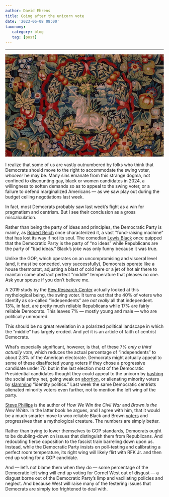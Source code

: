 ```yaml
---
author: David Ehrens
title: Going after the unicorn vote
date: '2023-06-08 08:00'
taxonomy:
   category: blog
   tag: [post]
---
```

---
 
![](unicorn.jpg)

I realize that some of us are vastly outnumbered by folks who think that Democrats should move to the right to accommodate the swing voter, *whoever* he may be. Many sins emanate from this strange dogma, not confined to discounting gay, black or women candidates in 2024, a willingness to soften demands so as to appeal to the swing voter, or a failure to defend marginalized Americans — as we saw play out during the budget ceiling negotiations last week. 

In fact, most Democrats probably saw last week’s fight as a win for pragmatism and centrism. But I see their conclusion as a gross miscalculation.

Rather than being the party of ideas and principles, the Democratic Party is mainly, as [Robert Reich](https://www.csmonitor.com/Business/Robert-Reich/2016/1120/Opinion-The-Democratic-party-lost-its-soul.-It-s-time-to-win-it-back) once characterized it, a vast "fund-raising machine" that has lost its way if not its soul. The comedian [Lewis Black](https://www.youtube.com/watch?v=kqfDqDB8uzE) once quipped that the Democratic Party is the party of “no ideas” while Republicans are the party of “bad ideas.” Black’s joke was only funny because it was true.

Unlike the GOP, which operates on an uncompromising and visceral level (and, it must be conceded, very successfully), Democrats operate like a house thermostat, adjusting a blast of cold here or a jet of hot air there to maintain some abstract perfect "middle” temperature that pleases no one. Ask your spouse if you don’t believe me.

A 2019 study by the [Pew Research Center](https://www.pewresearch.org/fact-tank/2019/05/15/facts-about-us-political-independents/) actually looked at this mythological being, the swing voter. It turns out that the 40% of voters who identify as so-called “independents” are *not really* all that independent. 13%, in fact, are pretty much reliable Republicans while 17% are fairly reliable Democrats. This leaves 7% — mostly young and male — who are politically unmoored. 

This should be no great revelation in a polarized political landscape in which the “middle” has largely eroded. And yet it is an article of faith of centrist Democrats.

What’s especially significant, however, is that, of these 7% *only a third actually vote*, which reduces the actual percentage of “independents” to about 2.3% of the American electorate. Democrats might actually appeal to some of these disaffected young voters if they chose a progressive candidate under 70, but in the last election most of the Democratic Presidential candidates thought they could appeal to the unicorn by [bashing](https://www.boston.com/news/politics/2019/05/08/seth-moulton-medicare-for-all) the social safety net, going weak on [abortion](https://www.cbsnews.com/news/louisiana-abortion-bill-democratic-governor-john-bel-edwards-signs-into-law-today-2019-05-30/), or alienating minority voters by [slamming](https://www.nbcnews.com/politics/politics-news/buttigieg-calls-out-democrats-playing-identity-politics-n1004706) “identity politics.” Last week the same Democratic centrists alienated minority voters even further, not to mention the left wing of the party.

[Steve Phillips](https://www.stevephillips.com/) is the author of *How We Win the Civil War* and *Brown is the New White*. In the latter book he argues, and I agree with him, that it would be a much smarter move to woo reliable Black and Brown [voters](https://www.nbcnews.com/news/nbcblk/does-party-obama-still-not-understand-rise-brown-voters-n505226) and progressives than a mythological creature. The numbers are simply better.

Rather than trying to lower themselves to GOP standards, Democrats ought to be doubling-down on issues that distinguish them from Republicans. And redoubling fierce opposition to the fascist train barreling down upon us. Instead, while the Democratic Party insists on poll-testing and calibrating a perfect room temperature, its right wing will likely flirt with RFK Jr. and then end up voting for a GOP candidate. 

And — let’s not blame them when they do — some percentage of the Democratic left wing will end up voting for Cornel West out of disgust — a disgust borne out of the Democratic Party’s limp and vacillating policies and neglect. And because West will raise many of the festering issues that Democrats are simply too frightened to deal with.
